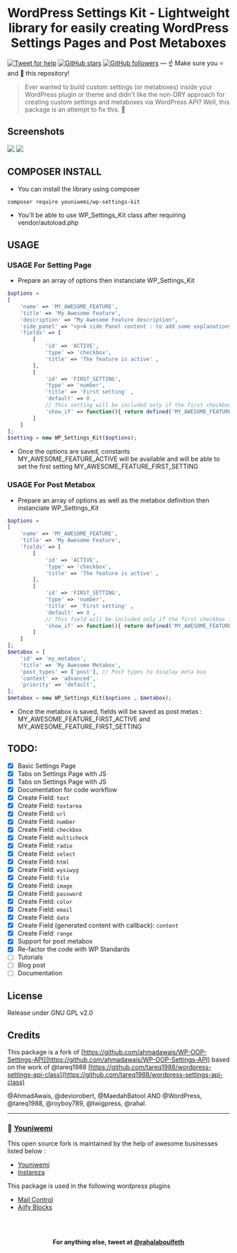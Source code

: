 <h1 align="center">
  WordPress Settings Kit - Lightweight library for easily creating WordPress Settings Pages and Post Metaboxes
</h1>


[![Tweet for help](https://img.shields.io/twitter/follow/rahalaboulfeth.svg?style=social&label=Tweet%20@rahalaboulfeth)](https://twitter.com/rahalaboulfeth/) [![GitHub stars](https://img.shields.io/github/stars/youniwemi/WP-OOP-Settings-API.svg?style=social&label=Stars)](https://github.com/youniwemi/WP-OOP-Settings-API/stargazers) [![GitHub followers](https://img.shields.io/github/followers/youniwemi.svg?style=social&label=Follow)](https://github.com/youniwemi?tab=followers) — :point_up: Make sure you :star: and :eyes: this repository!

> Ever wanted to build custom settings (or metaboxes) inside your WordPress plugin or theme and didn't like the non-DRY approach for creating custom settings and metaboxes via WordPress API? Well, this package is an attempt to fix this. 🎊

## Screenshots

![](https://i.imgur.com/EXUoeLZ.png)
![](https://i.imgur.com/sc9816W.png)


## COMPOSER INSTALL

* You can install the library using composer 
```bash
composer require youniwemi/wp-settings-kit

```

* You'll be able to use WP_Settings_Kit class after requiring vendor/autoload.php

## USAGE

### USAGE For Setting Page
* Prepare an array of options then instanciate WP_Settings_Kit
```php
$options = 
[
    'name' => 'MY_AWESOME_FEATURE',
    'title' => 'My Awesome Feature',
    'description' => "My Awesome Feature description",
    'side_panel' => "<p>A side Panel content : to add some explanations if necessary</p>",
    'fields' => [
        [
            'id' => 'ACTIVE',
            'type' => 'checkbox',
            'title' => 'The feature is active' ,
        ],
        [
            'id' => 'FIRST_SETTING',
            'type' => 'number',
            'title' => 'First setting' ,
            'default' => 0 ,
            // This setting will be included only if the first checkbox is checked
            'show_if' => function(){ return defined('MY_AWESOME_FEATURE_ACTIVE') && MY_AWESOME_FEATURE_ACTIVE == 'on'; }
        ]
    ]
];
$setting = new WP_Settings_Kit($options);
```
* Once the options are saved, constants MY\_AWESOME\_FEATURE\_ACTIVE will be available and will be able to set the first setting MY\_AWESOME\_FEATURE\_FIRST\_SETTING 


### USAGE For Post Metabox
* Prepare an array of options as well as the metabox definition then instanciate WP_Settings_Kit

```php
$options = 
[
    'name' => 'MY_AWESOME_FEATURE',
    'title' => 'My Awesome Feature',
    'fields' => [
        [
            'id' => 'ACTIVE',
            'type' => 'checkbox',
            'title' => 'The feature is active' ,
        ],
        [
            'id' => 'FIRST_SETTING',
            'type' => 'number',
            'title' => 'First setting' ,
            'default' => 0 ,
            // This field will be included only if the first checkbox is checked
            'show_if' => function(){ return defined('MY_AWESOME_FEATURE_ACTIVE') && MY_AWESOME_FEATURE_ACTIVE == 'on'; }
        ]
    ]
];
$metabox = [
    'id' => 'my_metabox',
    'title' => 'My Awesome Metabox',
    'post_types' => ['post'], // Post types to display meta box
    'context' => 'advanced',
    'priority' => 'default',
];
$metabox = new WP_Settings_Kit($options , $metabox);
```

* Once the metabox is saved, fields will be saved as post metas : MY\_AWESOME\_FEATURE\_FIRST\_ACTIVE  and   MY\_AWESOME\_FEATURE\_FIRST\_SETTING 



## TODO:
- [x] Basic Settings Page
- [x] Tabs on Settings Page with JS
- [x] Tabs on Settings Page with JS
- [x] Documentation for code workflow
- [x] Create Field: `text`
- [x] Create Field: `textarea`
- [x] Create Field: `url`
- [x] Create Field: `number`
- [x] Create Field: `checkbox`
- [x] Create Field: `multicheck`
- [x] Create Field: `radio`
- [x] Create Field: `select`
- [x] Create Field: `html`
- [x] Create Field: `wysiwyg`
- [x] Create Field: `file`
- [x] Create Field: `image`
- [x] Create Field: `password`
- [x] Create Field: `color`
- [x] Create Field: `email`
- [x] Create Field: `date`
- [x] Create Field (generated content with callback): `content`
- [x] Create Field: `range`
- [x] Support for post metabox
- [x] Re-factor the code with WP Standards
- [ ] Tutorials
- [ ] Blog post
- [ ] Documentation

## License
Release under GNU GPL v2.0


## Credits

This package is a fork of [https://github.com/ahmadawais/WP-OOP-Settings-API](https://github.com/ahmadawais/WP-OOP-Settings-API)   based on the work of @tareq1988 [https://github.com/tareq1988/wordpress-settings-api-class](https://github.com/tareq1988/wordpress-settings-api-class) 

@AhmadAwais, @deviorobert, @MaedahBatool
AND @WordPress, @tareq1988, @royboy789, @twigpress, @rahal.


---
### 🙌 [Youniwemi](https://www.youniwemi.com)

This open source fork is maintained by the help of awesome businesses listed below :
- [Youniwemi](https://www.youniwemi.com)
- [Instareza](https://www.instareza.com)


This package is used in the following wordpress plugins
- [Mail Control](https://wordpress.org/plugins/mail-control/)
- [Aiify Blocks](https://wordpress.org/plugins/aiify/)

<br />
<br />
<p align="center">
<strong>For anything else, tweet at <a href="https://twitter.com/rahalaboulfeth/" target="_blank" rel="noopener noreferrer">@rahalaboulfeth</a></strong>
</p>

